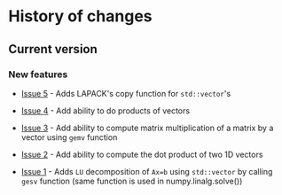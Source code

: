 # History of changes

## Current version

### New features

- [Issue 5](https://github.com/j-c-cook/LinearAlgebra/issues/5) - Adds LAPACK's copy function for 
  `std::vector`'s

- [Issue 4](https://github.com/j-c-cook/LinearAlgebra/issues/4) - Add ability to do products of vectors 

- [Issue 3](https://github.com/j-c-cook/LinearAlgebra/issues/3) - Add ability to compute matrix 
  multiplication of a matrix by a vector using `gemv` function 

- [Issue 2](https://github.com/j-c-cook/LinearAlgebra/issues/2) - Add ability to compute
  the dot product of two 1D vectors 

- [Issue 1](https://github.com/j-c-cook/LinearAlgebra/issues/1) - 
  Adds `LU` decomposition of `Ax=b` using `std::vector` by calling `gesv` function
  (same function is used in numpy.linalg.solve())
